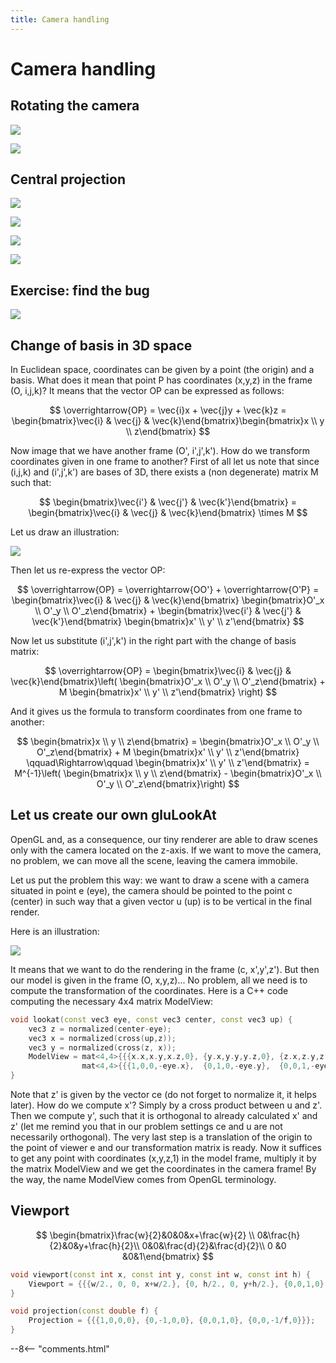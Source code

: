 ```yaml
---
title: Camera handling
---
```


# Camera handling

## Rotating the camera

[![](camera/head-front.png)](camera/head-front.png)

[![](camera/head-rot.png)](camera/head-rot.png)

## Central projection

![](camera/persp-a.svg)

![](camera/persp-b.svg)

![](camera/persp-c.svg)


[![](camera/head-persp.png)](camera/head-persp.png)

## Exercise: find the bug

[![](camera/diablo-bug.png)](camera/diablo-bug.png)


## Change of basis in 3D space

In Euclidean space, coordinates can be given by a point (the origin) and a basis. What does it mean that point P has coordinates (x,y,z) in the frame (O, i,j,k)? It means that the vector OP can be expressed as follows:



$$
\overrightarrow{OP} = \vec{i}x + \vec{j}y + \vec{k}z = \begin{bmatrix}\vec{i} & \vec{j} & \vec{k}\end{bmatrix}\begin{bmatrix}x \\ y \\ z\end{bmatrix}
$$

Now image that we have another frame (O', i',j',k'). How do we transform coordinates given in one frame to another? First of all let us note that since (i,j,k) and (i',j',k') are bases of 3D, there exists a (non degenerate) matrix M such that:




$$
\begin{bmatrix}\vec{i'} & \vec{j'} & \vec{k'}\end{bmatrix} =
\begin{bmatrix}\vec{i} & \vec{j} & \vec{k}\end{bmatrix} \times M
$$

Let us draw an illustration:


![](camera/basis_change.svg)

Then let us re-express the vector OP:

$$
\overrightarrow{OP} = \overrightarrow{OO'} + \overrightarrow{O'P} = 
\begin{bmatrix}\vec{i} & \vec{j} & \vec{k}\end{bmatrix}
\begin{bmatrix}O'_x \\ O'_y \\ O'_z\end{bmatrix} + 
\begin{bmatrix}\vec{i'} & \vec{j'} & \vec{k'}\end{bmatrix} 
\begin{bmatrix}x' \\ y' \\ z'\end{bmatrix} 
$$

Now let us substitute (i',j',k') in the right part with the change of basis matrix:


$$
\overrightarrow{OP} =
\begin{bmatrix}\vec{i} & \vec{j} & \vec{k}\end{bmatrix}\left(
\begin{bmatrix}O'_x \\ O'_y \\ O'_z\end{bmatrix} + 
 M \begin{bmatrix}x' \\ y' \\ z'\end{bmatrix} \right)
$$

And it gives us the formula to transform coordinates from one frame to another:



$$
 \begin{bmatrix}x \\ y \\ z\end{bmatrix} = 
\begin{bmatrix}O'_x \\ O'_y \\ O'_z\end{bmatrix} + 
 M \begin{bmatrix}x' \\ y' \\ z'\end{bmatrix} 
 \qquad\Rightarrow\qquad
 \begin{bmatrix}x' \\ y' \\ z'\end{bmatrix}  =
M^{-1}\left( \begin{bmatrix}x \\ y \\ z\end{bmatrix} - \begin{bmatrix}O'_x \\ O'_y \\ O'_z\end{bmatrix}\right)
$$


## Let us create our own gluLookAt

OpenGL and, as a consequence, our tiny renderer are able to draw scenes only with the camera located on the z-axis. If we want to move the camera, no problem, we can move all the scene, leaving the camera immobile.

Let us put the problem this way: we want to draw a scene with a camera situated in point e (eye), the camera should be pointed to the point c (center) in such way that a given vector u (up) is to be vertical in the final render.

Here is an illustration:

![](camera/glulookat.svg)

It means that we want to do the rendering in the frame (c, x',y',z'). But then our model is given in the frame (O, x,y,z)... No problem, all we need is to compute the transformation of the coordinates. Here is a C++ code computing the necessary 4x4 matrix ModelView:


```cpp
void lookat(const vec3 eye, const vec3 center, const vec3 up) {
    vec3 z = normalized(center-eye);
    vec3 x = normalized(cross(up,z));
    vec3 y = normalized(cross(z, x));
    ModelView = mat<4,4>{{{x.x,x.y,x.z,0}, {y.x,y.y,y.z,0}, {z.x,z.y,z.z,0}, {0,0,0,1}}} *
                mat<4,4>{{{1,0,0,-eye.x},  {0,1,0,-eye.y},  {0,0,1,-eye.z},  {0,0,0,1}}};
}
```

Note that z' is given by the vector ce (do not forget to normalize it, it helps later). How do we compute x'? Simply by a cross product between u and z'. Then we compute y', such that it is orthogonal to already calculated x' and z' (let me remind you that in our problem settings ce and u are not necessarily orthogonal). The very last step is a translation of the origin to the point of viewer e and our transformation matrix is ready. Now it suffices to get any point with coordinates (x,y,z,1) in the model frame, multiply it by the matrix ModelView and we get the coordinates in the camera frame! By the way, the name ModelView comes from OpenGL terminology.


## Viewport

$$
\begin{bmatrix}\frac{w}{2}&0&0&x+\frac{w}{2} \\ 0&\frac{h}{2}&0&y+\frac{h}{2}\\ 0&0&\frac{d}{2}&\frac{d}{2}\\ 0 &0 &0&1\end{bmatrix}
$$


```cpp
void viewport(const int x, const int y, const int w, const int h) {
    Viewport = {{{w/2., 0, 0, x+w/2.}, {0, h/2., 0, y+h/2.}, {0,0,1,0}, {0,0,0,1}}};
}
```

```cpp
void projection(const double f) {
    Projection = {{{1,0,0,0}, {0,-1,0,0}, {0,0,1,0}, {0,0,-1/f,0}}};
}
```



--8<-- "comments.html"

